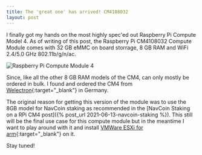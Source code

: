 ```yaml
---
title: The 'great one' has arrived! CM4108032
layout: post
---
```


I finally got my hands on the most highly spec'ed out Raspberry Pi Compute Model 4.  As of writing of this post, the Raspberry Pi CM4108032 Compute Module comes with 32 GB eMMC on board storrage, 8 GB RAM and  WiFi 2.4/5.0 GHz 802.11b/g/n/ac.

![Raspberry Pi Compute Module 4](https://cdn11.bigcommerce.com/s-2fbyfnm8ev/product_images/uploaded_images/cm4-wl-1-short.jpg)

Since, like all the other 8 GB RAM models of the CM4, can only mostly be ordered in bulk. I found and ordered the CM4 from [Welectron](https://www.welectron.com/Raspberry-Pi-CM4108032-Compute-Module-32-GB-8-GB-RAM-WLAN_1){:target="_blank"}  in Germany. 

The original reason for getting this version of the module was to use the 8GB model for NavCoin staking as recommended in the [NavCoin Staking on a RPi CM4 post]({% post_url 2021-06-13-navcoin-staking %}). This still will be the final use case for this compute module but in the meantime I want to play around with it and install [VMWare ESXi for arm](https://flings.vmware.com/esxi-arm-edition){:target="_blank"}  on it.

Stay tuned!
